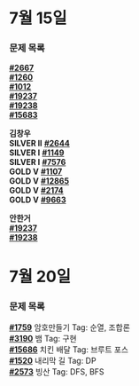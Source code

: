 # 7월 15일 
### 문제 목록

[**#2667**](https://www.acmicpc.net/problem/2667)  
[**#1260**](https://www.acmicpc.net/problem/1260)  
[**#1012**](https://www.acmicpc.net/problem/1012)   
[**#19237**](https://www.acmicpc.net/problem/19237)  
[**#19238**](https://www.acmicpc.net/problem/19238)  
[**#15683**](https://www.acmicpc.net/problem/15683)

**김창우**   
**SILVER II** [**#2644**](https://www.acmicpc.net/problem/2644)  
**SILVER I**  [**#1149**](https://www.acmicpc.net/problem/1149)  
**SILVER I**  [**#7576**](https://www.acmicpc.net/problem/7576)  
**GOLD V**    [**#1107**](https://www.acmicpc.net/problem/1107)  
**GOLD V**    [**#12865**](https://www.acmicpc.net/problem/12865)  
**GOLD V**    [**#2174**](https://www.acmicpc.net/problem/2174)  
**GOLD V**    [**#9663**](https://www.acmicpc.net/problem/9663)  

**안한거**   
[**#19237**](https://www.acmicpc.net/problem/19237)   
[**#19238**](https://www.acmicpc.net/problem/19238)   


# 7월 20일   
### 문제 목록

[**#1759**](https://www.acmicpc.net/problem/1759) 암호만들기 Tag: 순열, 조합론   
[**#3190**](https://www.acmicpc.net/problem/3190) 뱀 Tag: 구현   
[**#15686**](https://www.acmicpc.net/problem/15686) 치킨 배달 Tag: 브루트 포스   
[**#1520**](https://www.acmicpc.net/problem/1520) 내리막 길 Tag: DP    
[**#2573**](https://www.acmicpc.net/problem/2573) 빙산 Tag: DFS, BFS   
